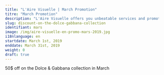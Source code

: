 ```yaml
---
title: "L'Aire Visuelle | March Promotion"
titre: "March Promotion"
description: "L'Aire Visuelle offers you unbeatable services and promotions near you."
slug: discount-on-the-dolce-gabbana-collection
identifiant: mars
image: /img/aire-visuelle-en-promo-mars-2019.jpg
i18nlanguage: en
startdate: March 1st, 2019
enddate: March 31st, 2019
weight: 0
draft: true
---
```


50$ off on the Dolce & Gabbana collection in March
